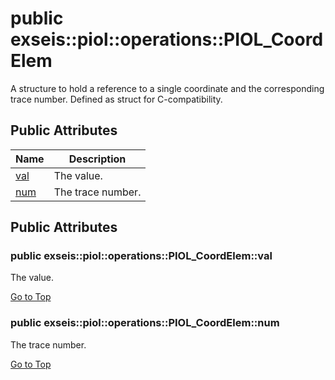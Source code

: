# <a name='exseis-piol-operations-PIOL_CoordElem' /> public exseis::piol::operations::PIOL_CoordElem

A structure to hold a reference to a single coordinate and the corresponding trace number. Defined as struct for C-compatibility. 




## Public Attributes
| Name | Description | 
| ---- | ---- |
| [val](#exseis-piol-operations-PIOL_CoordElem-val) | The value.  |
| [num](#exseis-piol-operations-PIOL_CoordElem-num) | The trace number.  |



## Public Attributes
### <a name='exseis-piol-operations-PIOL_CoordElem-val' /> public exseis::piol::operations::PIOL_CoordElem::val 

The value. 








[Go to Top](#exseis-piol-operations-PIOL_CoordElem)

### <a name='exseis-piol-operations-PIOL_CoordElem-num' /> public exseis::piol::operations::PIOL_CoordElem::num 

The trace number. 








[Go to Top](#exseis-piol-operations-PIOL_CoordElem)

[exseis-utils-types-exseis_Floating_point]:./../../utils/types/index.md#exseis-utils-types-exseis_Floating_point

